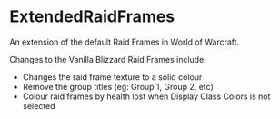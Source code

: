 # ExtendedRaidFrames
An extension of the default Raid Frames in World of Warcraft. 
 
Changes to the Vanilla Blizzard Raid Frames include:
<ul><li>Changes the raid frame texture to a solid colour</li>
<li>Remove the group titles (eg: Group 1, Group 2, etc)</li>
<li>Colour raid frames by health lost when Display Class Colors is not selected</li></ul>

